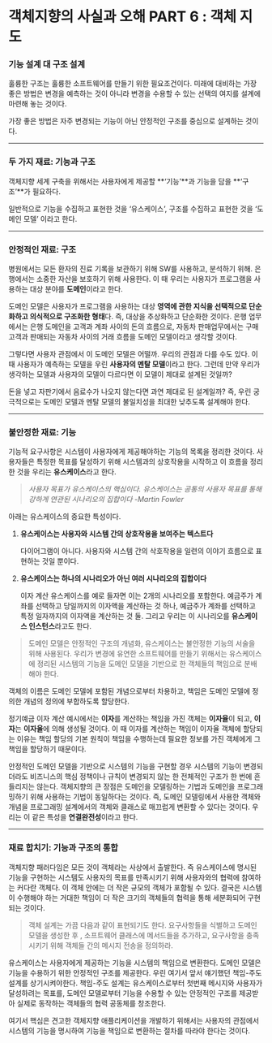 # 객체지향의 사실과 오해 PART 6 : 객체 지도

### 기능 설계 대 구조 설계

훌륭한 구조는 훌륭한 소프트웨어를 만들기 위한 필요조건이다. 미래에 대비하는 가장 좋은 방법은 변경을 예측하는 것이 아니라 변경을 수용할 수 있는 선택의 여지를 설계에 마련해 놓는 것이다. 

가장 좋은 방법은 자주 변경되는 기능이 아닌 안정적인 구조를 중심으로 설계하는 것이다. 

---

### 두 가지 재료: 기능과 구조

객체지향 세계 구축을 위해서는 사용자에게 제공할 **‘기능’**과 기능을 담을 **‘구조’**가 필요하다.

일반적으로 기능을 수집하고 표현한 것을 ‘유스케이스’, 구조를 수집하고 표현한 것을 ‘도메인 모델’ 이라고 한다.

---

### 안정적인 재료: 구조

병원에서는 모든 환자의 진료 기록을 보관하기 위해 SW를 사용하고, 분석하기 위해. 은행에서는 소중한 자산을 보호하기 위해 사용한다. 이 때 우리는 사용자가 프로그램을 사용하는 대상 분야를 **도메인**이라고 한다. 

도메인 모델은 사용자가 프로그램을 사용하는 대상 **영역에 관한 지식을 선택적으로 단순화하고 의식적으로 구조화한 형태**다. 즉, 대상을 추상화하고 단순화한 것이다. 은행 업무에서는 은행 도메인을 고객과 계좌 사이의 돈의 흐름으로, 자동차 판매업무에서는 구매 고객과 판매되는 자동차 사이의 거래 흐름을 도메인 모델이라고 생각할 것이다.

그렇다면 사용자 관점에서 이 도메인 모델은 어떨까. 우리의 관점과 다를 수도 있다. 이 때 사용자가 예측하는 모델을 우린 **사용자의 멘탈 모델**이라고 한다. 그런데 만약 우리가 생각하는 모델과 사용자의 모델이 다르다면 이 모델이 제대로 설계된 것일까? 

돈을 넣고 자판기에서 음료수가 나오지 않는다면 과연 제대로 된 설계일까? 즉, 우린 궁극적으로는 도메인 모델과 멘탈 모델의 불일치성을 최대한 낮추도록 설계해야 한다. 

---

### 불안정한 재료: 기능

기능적 요구사항은 시스템이 사용자에게 제공해야하는 기능의 목록을 정리한 것이다. 사용자들은 특정한 목표를 달성하기 위해 시스템과의 상호작용을 시작하고 이 흐름을 정리한 것을 우리는 **유스케이스**라고 한다.

> *사용자 목표가 유스케이스의 핵심이다. 유스케이스는 공통의 사용자 목표를 통해 강하게 연관된 시나리오의 집합이다 
-Martin Fowler*
> 

아래는 유스케이스의 중요한 특성이다. 

1. **유스케이스는 사용자와 시스템 간의 상호작용을 보여주는 텍스트다**
    
    다이어그램이 아니다. 사용자와 시스템 간의 삭호작용을 일련의 이야기 흐름으로 표현하는 것일 뿐이다.
    
2. **유스케이스는 하나의 시나리오가 아닌 여러 시나리오의 집합이다**
    
    이자 계산 유스케이스를 예로 들자면 이는 2개의 시나리오를 포함한다. 예금주가 계좌를 선택하고 당일까지의 이자액을 계산하는 것 하나, 예금주가 계좌를 선택하고 특정 일자까지의 이자액을 계산하는 것 둘. 그리고 우리는 이 시나리오를 **유스케이스 인스턴스**라고도 한다.
    

> 도메인 모델은 안정적인 구조의 개념화, 유스케이스는 불안정한 기능의 서술을 위해 사용된다. 우리가 변경에 유연한 소프트웨어를 만들기 위해서는 유스케이스에 정리된 시스템의 기능을 도메인 모델을 기반으로 한 객체들의 책임으로 분배해야 한다.
> 

객체의 이름은 도메인 모델에 포함된 개념으로부터 차용하고, 책임은 도메인 모델에 정의한 개념의 정의에 부합하도록 할당한다.

정기예금 이자 계산 예시에서는 **이자**를 계산하는 책임을 가진 객체는 **이자율**이 되고, **이자**는 **이자율**에 의해 생성될 것이다. 이 때 이자를 계산하는 책임이 이자율 객체에 할당되는 이유는 책임 할당의 기본 원칙이 책임을 수행하는데 필요한 정보를 가진 객체에게 그 책임을 할당하기 때문이다.

안정적인 도메인 모델을 기반으로 시스템의 기능을 구현할 경우 시스템의 기능이 변경되더라도 비즈니스의 핵심 정책이나 규칙이 변경되지 않는 한 전체적인 구조가 한 번에 흔들리지는 않는다. 객체지향의 큰 장점은 도메인을 모델링하는 기법과 도메인을 프로그래밍하기 위해 사용하는 기법이 동일하다는 것이다. 즉, 도메인 모델링에서 사용한 객체와 개념을 프로그래밍 설계에서의 객체와 클래스로 매끄럽게 변환할 수 있다는 것이다. 우리는 이 같은 특성을 **연결완전성**이라고 한다.

---

### 재료 합치기: 기능과 구조의 통합

객체지향 패러다임은 모든 것이 객체라는 사상에서 출발한다. 즉 유스케이스에 명시된 기능을 구현하는 시스템도  사용자의 목표를 만족시키기 위해 사용자와의 협력에 참여하는 커다란 객체다. 이 객체 안에는 더 작은 규모의 객체가 포함될 수 있다. 결국은 시스템이 수행해야 하는 거대한 책임이 더 작은 크기의 객체들의 협력을 통해 세분화되어 구현되는 것이다.

> 객체 설계는 가끔 다음과 같이 표현되기도 한다. 요구사항들을 식별하고 도메인 모델을 생성한 후 , 소프트웨어 클래스에 메서드들을 추가하고, 요구사항을 충족시키기 위해 객체들 간의 메시지 전송을 정의하라.
> 

유스케이스는 사용자에게 제공하는 기능을 시스템의 책임으로 변환한다. 도메인 모델은 기능을 수용하기 위한 안정적인 구조를 제공한다. 우린 여기서 앞서 얘기했던 책임-주도 설계를 상기시켜야한다. 책임-주도 설계는 유스케이스로부터 첫번째 메시지와 사용자가 달성하려는 목표를, 도메인 모델로부터 기능을 수용할 수 있는 안정적인 구조를 제공받아 실제로 동작하는 객체들의 협력 공동체를 창조한다. 

여기서 핵심은 견고한 객체지향 애플리케이션을 개발하기 위해서는 사용자의 관점에서 시스템의 기능을 명시하여 기능을 책임으로 변환하는 절차를 따라야 한다는 것이다.
